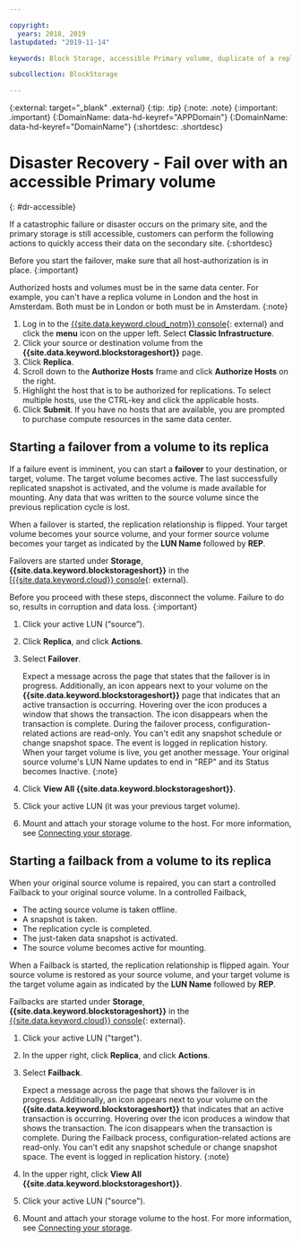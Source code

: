 ```yaml
---

copyright:
  years: 2018, 2019
lastupdated: "2019-11-14"

keywords: Block Storage, accessible Primary volume, duplicate of a replica volume, Disaster Recovery, volume duplication, replication, failover, failback

subcollection: BlockStorage

---
```

{:external: target="_blank" .external}
{:tip: .tip}
{:note: .note}
{:important: .important}
{:DomainName: data-hd-keyref="APPDomain"}
{:DomainName: data-hd-keyref="DomainName"}
{:shortdesc: .shortdesc}

# Disaster Recovery - Fail over with an accessible Primary volume
{: #dr-accessible}

If a catastrophic failure or disaster occurs on the primary site, and the primary storage is still accessible, customers can perform the following actions to quickly access their data on the secondary site.
{:shortdesc}

Before you start the failover, make sure that all host-authorization is in place.
{:important}

Authorized hosts and volumes must be in the same data center. For example, you can't have a replica volume in London and the host in Amsterdam. Both must be in London or both must be in Amsterdam.
{:note}

1. Log in to the [{{site.data.keyword.cloud_notm}} console](https://{DomainName}/){: external} and click the **menu** icon on the upper left. Select **Classic Infrastructure**.
2. Click your source or destination volume from the **{{site.data.keyword.blockstorageshort}}** page.
3. Click **Replica**.
4. Scroll down to the **Authorize Hosts** frame and click **Authorize Hosts** on the right.
5. Highlight the host that is to be authorized for replications. To select multiple hosts, use the CTRL-key and click the applicable hosts.
6. Click **Submit**. If you have no hosts that are available, you are prompted to purchase compute resources in the same data center.


## Starting a failover from a volume to its replica

If a failure event is imminent, you can start a **failover** to your destination, or target, volume. The target volume becomes active. The last successfully replicated snapshot is activated, and the volume is made available for mounting. Any data that was written to the source volume since the previous replication cycle is lost.

When a failover is started, the replication relationship is flipped. Your target volume becomes your source volume, and your former source volume becomes your target as indicated by the **LUN Name** followed by **REP**.

Failovers are started under **Storage**, **{{site.data.keyword.blockstorageshort}}** in the [[{{site.data.keyword.cloud}} console](https://{DomainName}/classic){: external}.

Before you proceed with these steps, disconnect the volume. Failure to do so, results in corruption and data loss.
{:important}

1. Click your active LUN (“source”).
2. Click **Replica**, and click **Actions**.
3. Select **Failover**.

   Expect a message across the page that states that the failover is in progress. Additionally, an icon appears next to your volume on the **{{site.data.keyword.blockstorageshort}}** page that indicates that an active transaction is occurring. Hovering over the icon produces a window that shows the transaction. The icon disappears when the transaction is complete. During the failover process, configuration-related actions are read-only. You can't edit any snapshot schedule or change snapshot space. The event is logged in replication history.<br/> When your target volume is live, you get another message. Your original source volume's LUN Name updates to end in "REP" and its Status becomes Inactive.
   {:note}
4. Click **View All {{site.data.keyword.blockstorageshort}}**.
5. Click your active LUN (it was your previous target volume).
6. Mount and attach your storage volume to the host. For more information, see [Connecting your storage](/docs/BlockStorage?topic=BlockStorage-orderingthroughConsole#mountingnewLUN).


## Starting a failback from a volume to its replica

When your original source volume is repaired, you can start a controlled Failback to your original source volume. In a controlled Failback,

- The acting source volume is taken offline.
- A snapshot is taken.
- The replication cycle is completed.
- The just-taken data snapshot is activated.
- The source volume becomes active for mounting.

When a Failback is started, the replication relationship is flipped again. Your source volume is restored as your source volume, and your target volume is the target volume again as indicated by the **LUN Name** followed by **REP**.

Failbacks are started under **Storage**, **{{site.data.keyword.blockstorageshort}}** in the [{{site.data.keyword.cloud}} console](https://{DomainName}/classic){: external}.

1. Click your active LUN ("target").
2. In the upper right, click **Replica**, and click **Actions**.
3. Select **Failback**.

   Expect a message across the page that shows the failover is in progress. Additionally, an icon appears next to your volume on the **{{site.data.keyword.blockstorageshort}}** that indicates that an active transaction is occurring. Hovering over the icon produces a window that shows the transaction. The icon disappears when the transaction is complete. During the Failback process, configuration-related actions are read-only. You can't edit any snapshot schedule or change snapshot space. The event is logged in replication history.
   {:note}
4. In the upper right, click **View All {{site.data.keyword.blockstorageshort}}**.
5. Click your active LUN ("source").
6. Mount and attach your storage volume to the host. For more information, see [Connecting your storage](/docs/BlockStorage?topic=BlockStorage-orderingthroughConsole#mountingnewLUN).
